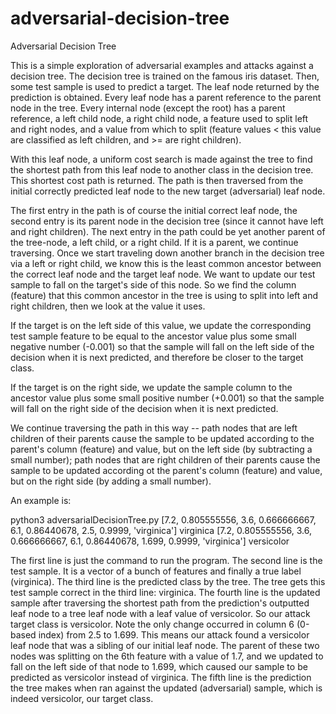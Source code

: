 # adversarial-decision-tree
Adversarial Decision Tree

This is a simple exploration of adversarial examples and attacks against a decision tree. The decision tree is trained on the famous iris dataset. Then, some test sample is used to predict a target. The leaf node returned by the prediction is obtained. Every leaf node has a parent reference to the parent node in the tree. Every internal node (except the root) has a parent reference, a left child node, a right child node, a feature used to split left and right nodes, and a value from which to split (feature values < this value are classified as left children, and >= are right children). 

With this leaf node, a uniform cost search is made against the tree to find the shortest path from this leaf node to another class in the decision tree. This shortest cost path is returned. The path is then traversed from the initial correctly predicted leaf node to the new target (adversarial) leaf node. 

The first entry in the path is of course the initial correct leaf node, the second entry is its parent node in the decision tree (since it cannot have left and right children). The next entry in the path could be yet another parent of the tree-node, a left child, or a right child. If it is a parent, we continue traversing. Once we start traveling down another branch in the decision tree via a left or right child, we know this is the least common ancestor between the correct leaf node and the target leaf node. We want to update our test sample to fall on the target's side of this node. So we find the column (feature) that this common ancestor in the tree is using to split into left and right children, then we look at the value it uses. 

If the target is on the left side of this value, we update the corresponding test sample feature to be equal to the ancestor value plus some small negative number (-0.001) so that the sample will fall on the left side of the decision when it is next predicted, and therefore be closer to the target class. 

If the target is on the right side, we update the sample column to the ancestor value plus some small positive number (+0.001) so that the sample will fall on the right side of the decision when it is next predicted. 

We continue traversing the path in this way -- path nodes that are left children of their parents cause the sample to be updated according to the parent's column (feature) and value, but on the left side (by subtracting a small number); path nodes that are right children of their parents cause the sample to be updated according ot the parent's column (feature) and value, but on the right side (by adding a small number).

An example is:

python3 adversarialDecisionTree.py 
[7.2, 0.805555556, 3.6, 0.666666667, 6.1, 0.86440678, 2.5, 0.9999, 'virginica']
virginica
[7.2, 0.805555556, 3.6, 0.666666667, 6.1, 0.86440678, 1.699, 0.9999, 'virginica']
versicolor

The first line is just the command to run the program. 
The second line is the test sample. It is a vector of a bunch of features and finally a true label (virginica). 
The third line is the predicted class by the tree. The tree gets this test sample correct in the third line: virginica. 
The fourth line is the updated sample after traversing the shortest path from the prediction's outputted leaf node to a tree leaf node with a leaf value of versicolor. So our attack target class is versicolor. Note the only change occurred in column 6 (0-based index) from 2.5 to 1.699. This means our attack found a versicolor leaf node that was a sibling of our initial leaf node. The parent of these two nodes was splitting on the 6th feature with a value of 1.7, and we updated to fall on the left side of that node to 1.699, which caused our sample to be predicted as versicolor instead of virginica. 
The fifth line is the prediction the tree makes when ran against the updated (adversarial) sample, which is indeed versicolor, our target class.
